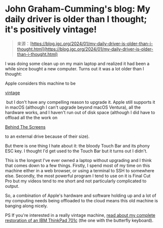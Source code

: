 <!--yml
category: 未分类
date: 2024-05-27 14:54:42
-->

# John Graham-Cumming's blog: My daily driver is older than I thought; it's positively vintage!

> 来源：[https://blog.jgc.org/2024/01/my-daily-driver-is-older-than-i-thought.html](https://blog.jgc.org/2024/01/my-daily-driver-is-older-than-i-thought.html)

I was doing some clean up on my main laptop and realized it had been a while since bought a new computer. Turns out it was a lot older than I thought:

Apple considers this machine to be

[vintage](https://support.apple.com/en-us/HT201624)

 but I don't have any compelling reason to upgrade it. Apple still supports it in macOS (although I can't upgrade beyond macOS Ventura), all the hardware works, and I haven't run out of disk space (although I did have to offload all the the work on

[Behind The Screens](https://behind-the-screens.tv/)

to an external drive because of their size).

But there is one thing I hate about it: the bloody Touch Bar and its phony ESC key. I thought I'd get used to the Touch Bar but it turns out I didn't. 

This is the longest I've ever owned a laptop without upgrading and I think that comes down to a few things. Firstly, I spend most of my time on this machine either in a web browser, or using a terminal to SSH to somewhere else. Secondly, the most powerful program I tend to use on it is Final Cut Pro but my videos tend to me short and not particularly complicated to output.

So, a combination of Apple's hardware and software holding up and a lot of my computing needs being offloaded to the cloud means this old machine is banging along nicely.

PS If you're interested in a really vintage machine, [read about my complete restoration of an IBM ThinkPad 701c](https://blog.jgc.org/2023/12/restoration-of-ibm-thinkpad-701c.html) (the one with the butterfly keyboard).